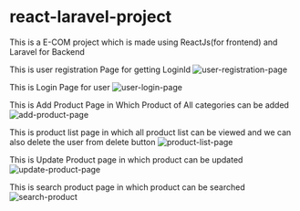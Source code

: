# react-laravel-project
This is a E-COM project which is made using ReactJs(for frontend) and Laravel for Backend


This is user registration Page for getting LoginId
![user-registration-page](https://user-images.githubusercontent.com/84554008/122893826-4d2e4380-d364-11eb-96d9-7f28e90b39f6.png)

This is Login Page for user
![user-login-page](https://user-images.githubusercontent.com/84554008/122893875-56b7ab80-d364-11eb-9a40-479ba6b8674e.png)

This is Add Product Page in Which Product of All categories can be added
![add-product-page](https://user-images.githubusercontent.com/84554008/122897798-f4f94080-d367-11eb-83a3-51ace4453f55.png)

This is product list page in which all product list can be viewed and we can also delete the user from delete button
![product-list-page](https://user-images.githubusercontent.com/84554008/122898139-45709e00-d368-11eb-8d7f-40dd9da206e1.png)

This is Update Product page in which product can be updated
![update-product-page](https://user-images.githubusercontent.com/84554008/122898317-689b4d80-d368-11eb-8372-bc828bc12926.png)

This is search product page in which product can be searched 
![search-product](https://user-images.githubusercontent.com/84554008/122903097-b5812300-d36c-11eb-92cb-57de43056d30.png)
